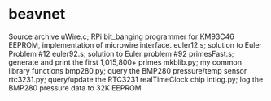 # beavnet
Source archive
uWire.c; RPi bit_banging programmer for KM93C46 EEPROM, implementation of microwire interface.
euler12.s; solution to Euler Problem #12
euler92.s; solution to Euler problem #92
primesFast.s; generate and print the first 1,015,800+ primes
mkblib.py; my common library functions
bmp280.py; query the BMP280 pressure/temp sensor
rtc3231.py; query/update the RTC3231 realTimeClock chip
intlog.py; log the BMP280 pressure data to 32K EEPROM
